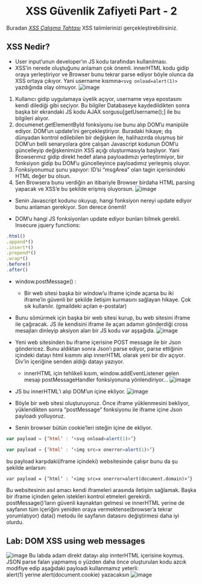 <h1 align="center">XSS Güvenlik Zafiyeti Part - 2</h1>

Buradan [*XSS Çalışma Tahtası*](https://public-firing-range.appspot.com/) XSS talimlerinizi gerçekleştirebilirsiniz.

## XSS Nedir?
- User input’unun developer’ın JS kodu tarafından kullanılması.
- XSS’in nerede oluştuğunu anlaman çok önemli. innerHTML kodu gidip oraya yerleştiriyor ve Browser bunu tekrar parse ediyor böyle olunca da XSS ortaya çıkıyor. Yani username kısmına```<svg onload=alert(1)>```  yazdığında olay olmuyor.
![image](https://github.com/grealyve/MDISec-Web-Security-and-Hacking-Notes/assets/41903311/58919bf2-66fb-4aaf-a013-edc63e9e0913)
1. Kullanıcı gidip uygulamaya üyelik açıyor, username veya epostasını kendi dilediği gibi seçiyor. Bu bilgiler Databaseye kaydedildikten sonra başka bir ekrandaki JS kodu AJAX sorgusu[getUsername();] ile bu bilgileri alıyor.
2. documenet.getElementById fonksiyonu ise bunu alıp DOM’u manipüle ediyor. DOM’un update’ini gerçekleştiriyor. Buradaki hikaye; dış dünyadan kontrol edilebilen bir değişken ile, halihazırda oluşmuş bir DOM’un belli senaryolara göre çalışan Javascript kodunun DOM’u güncelleyip değişkenimizin XSS açığı oluşturmasıyla başlıyor. Yani Browserımız gidip direkt hedef alana payloadımızı yerleştirmiyor, bir fonksiyon gidip bu DOM’u güncelleyince payloadımız yerleşmiş oluyor. 
3. Fonksiyonumuz şunu yapıyor: ID’si “msgArea” olan tagin içerisindeki HTML değer bu olsun.
4. Sen Browsera bunu verdiğin an itibariyle Browser birdaha HTML parsing yapacak ve XSS’e bu şekilde erişmiş oluyorsun.
![image](https://github.com/grealyve/MDISec-Web-Security-and-Hacking-Notes/assets/41903311/9b94408e-dd81-4b71-a634-f3f565f96dbc)
- Senin Javascript kodunu okuyup, hangi fonksiyon nereyi update ediyor bunu anlaman gerekiyor. Son derece önemli!

- DOM’u hangi JS fonksiyonları update ediyor bunları bilmek gerekli. Insecure jquery functions:
```javascript
.html()
.append*()
.insert*()
.prepend*()
.wrap*()
.before()
.after()
```
- window.postMessage() :
    - Bir web sitesi başka bir window’u iframe içinde açarsa bu iki iframe’in güvenli bir şekilde iletişim kurmasını sağlayan hikaye. Çok sık kullanılır. (gmaildeki açılan e-postalar)
    
- Bunu sömürmek için başka bir web sitesi kurup, bu web sitesini iframe ile çağıracak. JS ile kendisini iframe ile açan adamın gönderdiği cross mesajları dinleyip aksiyon alan bir JS kodu var aşşağıda.
![image](https://github.com/grealyve/MDISec-Web-Security-and-Hacking-Notes/assets/41903311/fdb0ac0f-b5f2-4b6a-bbd0-ca3335e6c891)
- Yeni web sitesinden bu iframe içerisine POST message ile bir Json göndericez. Bunu aldıktan sonra Json’ı parse ediyor, parse ettiğinin içindeki datayı html kısmını alıp innerHTML olarak yeni bir div açıyor. Div’in içeriğine senden aldığı datayı yazıyor.
  - innerHTML için tehlikeli kısım, window.addEventListener gelen mesajı postMessageHandler fonksiyonuna yönlendiriyor…
![image](https://github.com/grealyve/MDISec-Web-Security-and-Hacking-Notes/assets/41903311/b41a75bf-e08d-4f74-86aa-eb777f06ed72)
- JS bu innerHTML’i alıp DOM’un içine ekliyor.
![image](https://github.com/grealyve/MDISec-Web-Security-and-Hacking-Notes/assets/41903311/093651a9-7e37-4290-8a5d-71706038dccc)
- Böyle bir web sitesi oluşturuyoruz.  Önce iframe yüklenmesini bekliyor, yüklendikten sonra “postMessage” fonksiyonu ile iframe içine Json payloadı yolluyoruz. 
- Senin browser bütün cookie’leri isteğin içine de ekliyor.
```javascript
var payload = {’html’ : ‘<svg onload=alert(1)>’}

var payload = {’html’ : ‘<img src=x onerror=alert(1)>’}
```
bu payload karşıdaki(iframe içindeki) websitesinde çalışır bunu da şu şekilde anlarsın:
```
var payload = {’html’ : ‘<img src=x onerror=alert(document.domain)>’}
```
Bu websitesinin asıl amacı kendi iframeleri arasında iletişim sağlamak. Başka bir iframe içinden gelen istekleri kontrol etmeleri gerekirdi. postMessage()’ların güvenli kaynaktan gelmesi ve innerHTML yerine de sayfanın tüm içeriğini yeniden oraya vermektense(browser’a tekrar yorumlatıyor) data() metodu ile sayfanın datasını değiştirmesi daha iyi olurdu.

## Lab: DOM XSS using web messages
![image](https://github.com/grealyve/MDISec-Web-Security-and-Hacking-Notes/assets/41903311/77b8eafb-58e0-4972-bbdc-df76b72b1e72)
Bu labda adam direkt datayı alıp innterHTML içerisine koymuş. JSON parse falan yapmamış o yüzden daha önce oluşturulan kodu azcık modifiye edip aşağıdaki payloadı kullanmamız yeterli:  
alert(1) yerine alert(document.cookie) yazacaksın
![image](https://github.com/grealyve/MDISec-Web-Security-and-Hacking-Notes/assets/41903311/8ebc077d-73a5-44a8-83aa-b99d1928e79b)
